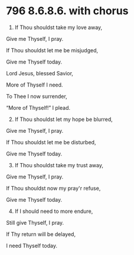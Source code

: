 # 796 8.6.8.6. with chorus

1.  If Thou shouldst take my love away,

Give me Thyself, I pray.

If Thou shouldst let me be misjudged,

Give me Thyself today.

Lord Jesus, blessed Savior,

More of Thyself I need.

To Thee I now surrender,

“More of Thyself!” I plead.

2.  If Thou shouldst let my hope be blurred,

Give me Thyself, I pray.

If Thou shouldst let me be disturbed,

Give me Thyself today.

3.  If Thou shouldst take my trust away,

Give me Thyself, I pray.

If Thou shouldst now my pray'r refuse,

Give me Thyself today.

4.  If I should need to more endure,

Still give Thyself, I pray.

If Thy return will be delayed,

I need Thyself today.

